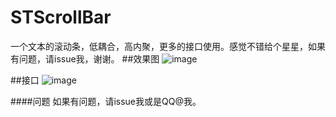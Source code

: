 # STScrollBar
一个文本的滚动条，低耦合，高内聚，更多的接口使用。感觉不错给个星星，如果有问题，请issue我，谢谢。
##效果图
![image](https://github.com/STShenZhaoliang/STScrollBar/blob/master/gif0.gif)

##接口
![image](https://github.com/STShenZhaoliang/STScrollBar/blob/master/picture0.png)

####问题
如果有问题，请issue我或是QQ@我。

